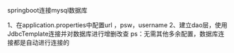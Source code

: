 springboot连接mysql数据库

1、在application.properties中配置url ，psw，username
2、建立dao层，使用JdbcTemplate连接并对数据库进行增删改查
    ps：无需其他多余配置，数据库连接都是自动进行连接的